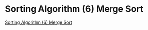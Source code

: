 # Sorting Algorithm (6) Merge Sort
[Sorting Algorithm (6) Merge Sort](https://aiwithcloud.com/2022/09/19/sorting_algorithm_6_merge_sort/)